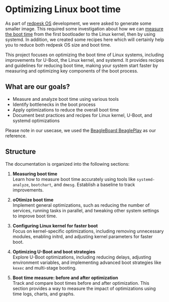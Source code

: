 # Optimizing Linux boot time

As part of [redpesk OS](https://docs.redpesk.bzh/docs/en/master/redpesk-os/os-overview/docs/overview-redpesk-os.html) development, we were asked to generate some smaller image. This required some investigation about how we can [measure the boot time](https://docs.redpesk.bzh/docs/en/master/download/minimal-image/redpesk-metrics.html) from the first bootloader to the Linux kernel, then by using systemd. In addition, we created some recipes here which will certainly help you to reduce both redpesk OS size and boot time.

This project focuses on optimizing the boot time of Linux systems, including improvements for U-Boot, the Linux kernel, and systemd. It provides recipes and guidelines for reducing boot time, making your system start faster by measuring and optimizing key components of the boot process.

## What are our goals?

- Measure and analyze boot time using various tools
- Identify bottlenecks in the boot process
- Apply optimizations to reduce the overall boot time
- Document best practices and recipes for Linux kernel, U-Boot, and systemd optimizations

Please note in our usecase, we used the [BeagleBoard BeaglePlay](https://docs.redpesk.bzh/docs/en/master/redpesk-os/boards/docs/boards/beagleplay.html) as our reference.

## Structure

The documentation is organized into the following sections:

1. **Measuring boot time**  
   Learn how to measure boot time accurately using tools like `systemd-analyze`, `bootchart`, and `dmesg`. Establish a baseline to track improvements.

2. **oOtimize boot time**  
   Implement general optimizations, such as reducing the number of services, running tasks in parallel, and tweaking other system settings to improve boot time.

3. **Configuring Linux kernel for faster boot**  
   Focus on kernel-specific optimizations, including removing unnecessary modules, enabling initrd, and adjusting kernel parameters for faster boot.

4. **Optimizing U-Boot and boot strategies**  
   Explore U-Boot optimizations, including reducing delays, adjusting environment variables, and implementing advanced boot strategies like `kexec` and multi-stage booting.

5. **Boot time measure: before and after optimization**  
   Track and compare boot times before and after optimization. This section provides a way to measure the impact of optimizations using time logs, charts, and graphs.
